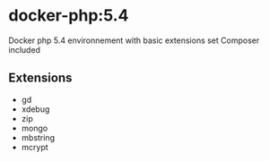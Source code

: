 # docker-php:5.4
Docker php 5.4 environnement with basic extensions set
Composer included

## Extensions

- gd
- xdebug
- zip
- mongo
- mbstring
- mcrypt
